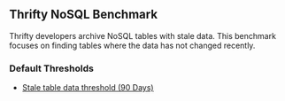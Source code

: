 ## Thrifty NoSQL Benchmark

Thrifty developers archive NoSQL tables with stale data. This benchmark focuses on finding tables where the data has not changed recently.

### Default Thresholds

- [Stale table data threshold (90 Days)](https://github.com/turbot/steampipe-mod-oci-thrifty/blob/main/controls/nosql.sp#L26)
